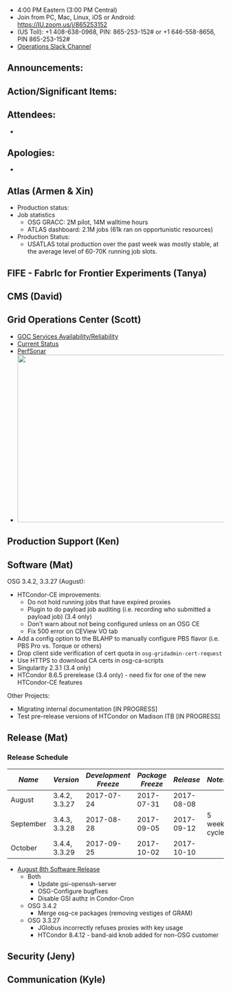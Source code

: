    * 4:00 PM Eastern (3:00 PM Central)
   * Join from PC, Mac, Linux, iOS or Android: https://IU.zoom.us/j/865253152
   * (US Toll): +1 408-638-0968, PIN: 865-253-152# or +1 646-558-8656, PIN 865-253-152#
   * [Operations Slack Channel](https://opensciencegrid.slack.com/messages/C5GAYBGA0/)
   
## Announcements: 
 
## Action/Significant Items:
   
## Attendees: 
   * 
   
## Apologies: 
   *

## Atlas (Armen & Xin)
   * Production status: 
   * Job statistics
     * OSG GRACC: 2M pilot, 14M walltime hours
     * ATLAS dashboard: 2.1M jobs (61k ran on opportunistic resources)
   * Production Status:
     * USATLAS total production over the past week was mostly stable, at the average level of 60-70K running job slots.

## FIFE - FabrIc for Frontier Experiments (Tanya) 
   
## CMS (David)

## Grid Operations Center (Scott)

   * [GOC Services Availability/Reliability](http://tinyurl.com/pre26vw)
   * [Current Status](http://monitor.grid.iu.edu/availability/production.html)
   * [PerfSonar](http://maddash.aglt2.org/maddash-webui/index.cgi?dashboard=OSG\%20Grid\%20Operations\%20Center\%20Test\%20Mesh\%20Config)
   * <img src="http://steige.grid.iu.edu/steige/24Jul2017.osg-flock.png" width='630' height='390'  /><br>
      
## Production Support (Ken)   
   
## Software (Mat)

OSG 3.4.2, 3.3.27 (August):

-   HTCondor-CE improvements:
    -   Do not hold running jobs that have expired proxies
    -   Plugin to do payload job auditing (i.e. recording who submitted a payload job) (3.4 only)
    -   Don't warn about not being configured unless on an OSG CE
    -   Fix 500 error on CEView VO tab
-   Add a config option to the BLAHP to manually configure PBS flavor (i.e. PBS Pro vs. Torque or others)
-   Drop client side verification of cert quota in `osg-gridadmin-cert-request`
-   Use HTTPS to download CA certs in osg-ca-scripts
-   Singularity 2.3.1 (3.4 only)
-   HTCondor 8.6.5 prerelease (3.4 only) - need fix for one of the new HTCondor-CE features


Other Projects:

-   Migrating internal documentation [IN PROGRESS]
-   Test pre-release versions of HTCondor on Madison ITB [IN PROGRESS]


## Release (Mat)
### Release Schedule

| *Name*    | *Version*     | *Development Freeze* | *Package Freeze* | *Release*  | *Notes*      |
| ------    | ---------     | -------------------- | ---------------- | ---------  | -------      |
| August    | 3.4.2, 3.3.27 | 2017-07-24           | 2017-07-31       | 2017-08-08 |              |
| September | 3.4.3, 3.3.28 | 2017-08-28           | 2017-09-05       | 2017-09-12 | 5 week cycle |
| October   | 3.4.4, 3.3.29 | 2017-09-25           | 2017-10-02       | 2017-10-10 |              |

- [August 8th Software Release](https://jira.opensciencegrid.org/issues/?filter=15254)
  - Both
    - Update gsi-openssh-server
    - OSG-Configure bugfixes
    - Disable GSI authz in Condor-Cron
  - OSG 3.4.2
    - Merge osg-ce packages (removing vestiges of GRAM)
  - OSG 3.3.27
    - JGlobus incorrectly refuses proxies with key usage
    - HTCondor 8.4.12 - band-aid knob added for non-OSG customer


## Security (Jeny)

## Communication (Kyle)

